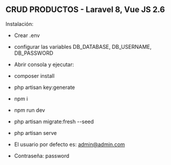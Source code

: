 
## CRUD PRODUCTOS - Laravel 8, Vue JS 2.6

Instalación:
- Crear .env
- configurar las variables DB_DATABASE, DB_USERNAME, DB_PASSWORD
- Abrir consola y ejecutar:
- composer install
- php artisan key:generate
- npm i
- npm run dev
- php artisan migrate:fresh --seed
- php artisan serve

- El usuario por defecto es: admin@admin.com
- Contraseña: password


